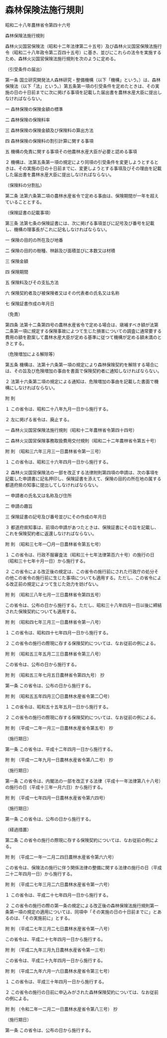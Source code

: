 # 森林保険法施行規則

昭和二十八年農林省令第四十六号

森林保険法施行規則

森林火災国営保険法（昭和十二年法律第二十五号）及び森林火災国営保険法施行令（昭和二十八年政令第二百四十五号）に基き、並びにこれらの法令を実施するため、森林火災国営保険法施行規則を次のように定める。

（引受条件の届出）

第一条 国立研究開発法人森林研究・整備機構（以下「機構」という。）は、森林保険法（以下「法」という。）第五条第一項の引受条件を定めたときは、その実施の日の十日前までに次に掲げる事項を記載した届出書を農林水産大臣に提出しなければならない。

一 森林保険の保険金額の標準

二 森林保険の保険料率

三 森林保険の保険金額及び保険料の算出方法

四 森林保険の保険料の割引計算に関する事項

五 機構の免責に関する事項その他農林水産大臣が必要と認める事項

２ 機構は、法第五条第一項の規定により同項の引受条件を変更しようとするときは、その実施の日の十日前までに、変更しようとする事項及びその理由を記載した届出書を農林水産大臣に提出しなければならない。

（保険料の分割払）

第二条 法第六条第二項の農林水産省令で定める事由は、保険期間が一年を超えていることとする。

（保険証書の記載事項）

第三条 法第七条の保険証書には、次に掲げる事項並びに記号及び番号を記載し、機構の理事長がこれに記名しなければならない。

一 保険の目的の所在及び地番

二 保険の目的の樹種、林齢及び面積並びに本数又は材積

三 保険金額

四 保険期間

五 保険料及びその支払方法

六 保険契約者及び被保険者又はその代表者の氏名又は名称

七 保険証書作成の年月日

（免責）

第四条 法第十二条第四号の農林水産省令で定める場合は、塡補すべき額が法第二条第一項に規定する保険事故によつて生じた損害についての調査に通常要する費用の額を勘案して農林水産大臣が定める基準に従つて機構が定める額未満のときとする。

（危険増加による解除等）

第五条 機構は、法第十六条第一項の規定により森林保険契約を解除する場合には、その旨及び危険増加の事由を書面で保険契約者に通知しなければならない。

２ 法第十六条第二項の規定による通知は、危険増加の事由を記載した書面で機構にしなければならない。

附 則

１ この省令は、昭和二十八年九月一日から施行する。

２ 左に掲げる省令は、廃止する。

一 森林火災国営保険法施行規則（昭和十二年農林省令第四十四号）

二 森林火災国営保険事務取扱費用交付規則（昭和二十二年農林省令第五十号）

附 則 （昭和三六年三月三一日農林省令第一三号）

１ この省令は、昭和三十六年四月一日から施行する。

２ 森林火災国営保険法の一部を改正する法律附則第四項の申請は、次の事項を記載した申請書に記名押印し、保険証書を添えて、保険の目的の所在地の属する都道府県の知事に提出してしなければならない。

一 申請者の氏名又は名称及び住所

二 申請の趣旨

三 保険証書の記号及び番号並びにその作成の年月日

３ 都道府県知事は、前項の申請があつたときは、保険証書にその旨を記載し、これを保険契約者に返還しなければならない。

附 則 （昭和三七年一〇月一日農林省令第五七号）

１ この省令は、行政不服審査法（昭和三十七年法律第百六十号）の施行の日（昭和三十七年十月一日）から施行する。

２ この省令による改正後の規定は、この省令の施行前にされた行政庁の処分その他この省令の施行前に生じた事項についても適用する。ただし、この省令による改正前の規定によつて生じた効力を妨げない。

附 則 （昭和三八年七月一三日農林省令第四五号）

この省令は、公布の日から施行する。ただし、昭和三十八年四月一日以後に締結された保険契約についても適用する。

附 則 （昭和四七年三月三一日農林省令第一八号）

１ この省令は、昭和四十七年四月一日から施行する。

２ この省令の施行の際現に存する保険契約については、なお従前の例による。

附 則 （昭和五三年五月二三日農林省令第三八号）

この省令は、公布の日から施行する。

附 則 （昭和五三年七月五日農林省令第四九号） 抄

第一条 この省令は、公布の日から施行する。

附 則 （昭和五五年四月三〇日農林水産省令第二〇号）

１ この省令は、昭和五十五年五月一日から施行する。

２ この省令の施行の際現に存する保険契約については、なお従前の例による。

附 則 （平成一二年一月三一日農林水産省令第五号） 抄

（施行期日）

第一条 この省令は、平成十二年四月一日から施行する。

附 則 （平成一二年九月一日農林水産省令第八二号） 抄

（施行期日）

第一条 この省令は、内閣法の一部を改正する法律（平成十一年法律第八十八号）の施行の日（平成十三年一月六日）から施行する。

附 則 （平成一七年四月一日農林水産省令第六四号）

（施行期日）

第一条 この省令は、公布の日から施行する。

（経過措置）

第二条 この省令の施行の際現に存する保険契約については、なお従前の例による。

附 則 （平成二一年一二月二四日農林水産省令第六六号）

この省令は、保険法の施行に伴う関係法律の整備に関する法律の施行の日（平成二十二年四月一日）から施行する。

附 則 （平成二七年三月二六日農林水産省令第一六号）

１ この省令は、平成二十七年四月一日から施行する。

２ この省令の施行の際の第一条の規定による改正後の森林保険法施行規則第一条第一項の規定の適用については、同項中「その実施の日の十日前までに」とあるのは、「その実施前に」とする。

附 則 （平成二七年三月二七日農林水産省令第一八号）

この省令は、平成二十七年四月一日から施行する。

附 則 （平成二九年三月九日農林水産省令第一三号）

この省令は、平成二十九年四月一日から施行する。

附 則 （平成二九年六月一六日農林水産省令第三七号）

１ この省令は、平成三十年四月一日から施行する。

２ この省令の施行の日前に申込みがされた森林保険契約については、なお従前の例による。

附 則 （令和二年一二月二一日農林水産省令第八三号） 抄

（施行期日）

第一条 この省令は、公布の日から施行する。
